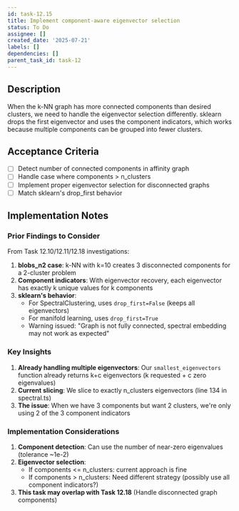 ```yaml
---
id: task-12.15
title: Implement component-aware eigenvector selection
status: To Do
assignee: []
created_date: '2025-07-21'
labels: []
dependencies: []
parent_task_id: task-12
---
```


## Description

When the k-NN graph has more connected components than desired clusters, we need to handle the eigenvector selection differently. sklearn drops the first eigenvector and uses the component indicators, which works because multiple components can be grouped into fewer clusters.

## Acceptance Criteria

- [ ] Detect number of connected components in affinity graph
- [ ] Handle case where components > n_clusters
- [ ] Implement proper eigenvector selection for disconnected graphs
- [ ] Match sklearn's drop_first behavior

## Implementation Notes

### Prior Findings to Consider

From Task 12.10/12.11/12.18 investigations:
1. **blobs_n2 case**: k-NN with k=10 creates 3 disconnected components for a 2-cluster problem
2. **Component indicators**: With eigenvector recovery, each eigenvector has exactly k unique values for k components
3. **sklearn's behavior**: 
   - For SpectralClustering, uses `drop_first=False` (keeps all eigenvectors)
   - For manifold learning, uses `drop_first=True`
   - Warning issued: "Graph is not fully connected, spectral embedding may not work as expected"

### Key Insights

1. **Already handling multiple eigenvectors**: Our `smallest_eigenvectors` function already returns k+c eigenvectors (k requested + c zero eigenvalues)
2. **Current slicing**: We slice to exactly n_clusters eigenvectors (line 134 in spectral.ts)
3. **The issue**: When we have 3 components but want 2 clusters, we're only using 2 of the 3 component indicators

### Implementation Considerations

1. **Component detection**: Can use the number of near-zero eigenvalues (tolerance ~1e-2)
2. **Eigenvector selection**: 
   - If components <= n_clusters: current approach is fine
   - If components > n_clusters: Need different strategy (possibly use all component indicators?)
3. **This task may overlap with Task 12.18** (Handle disconnected graph components)

